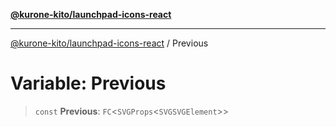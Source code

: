 [**@kurone-kito/launchpad-icons-react**](../README.md)

***

[@kurone-kito/launchpad-icons-react](../globals.md) / Previous

# Variable: Previous

> `const` **Previous**: `FC`\<`SVGProps`\<`SVGSVGElement`\>\>
